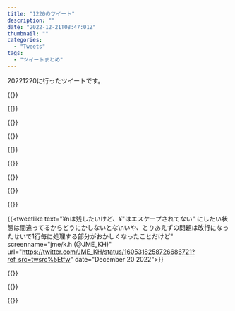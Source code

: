 ```yaml
---
title: "1220のツイート"
description: ""
date: "2022-12-21T08:47:01Z"
thumbnail: ""
categories:
  - "Tweets"
tags:
  - "ツイートまとめ"
---
```

20221220に行ったツイートです。
<!--more-->
{{<tweetlike text="クライシスコアのセフィロスファンクラブ、まあギャグなんだろうけど入団試験のクイズの答えがスーパーノヴァ、あの技魔晄に落ちる前から使ってたのか" screenname="jme/k.h (@JME_KH)" url="https://twitter.com/JME_KH/status/1604962005630488576?ref_src=twsrc%5Etfw" date="December 19 2022">}}

{{<tweetlike text="4分遅れだったけどどっかで詰めたな" screenname="jme/k.h (@JME_KH)" url="https://twitter.com/JME_KH/status/1604971172046983174?ref_src=twsrc%5Etfw" date="December 19 2022">}}

{{<tweetlike text="実戦用" screenname="jme/k.h (@JME_KH)" url="https://twitter.com/JME_KH/status/1605038159339085824?ref_src=twsrc%5Etfw" date="December 19 2022">}}

{{<tweetlike text="デリング暗殺からの風花雪月始まるのか?" screenname="jme/k.h (@JME_KH)" url="https://twitter.com/JME_KH/status/1605041967653851136?ref_src=twsrc%5Etfw" date="December 19 2022">}}

{{<tweetlike text="デスクトップPCよりは消費電力低いだろうからSteamDeckでクッキークリッカーはあり\n多分パッド使えないアクション要素あるPCゲームをやるのはつらいんじゃないかなあ、\nGPD使った経験的に。\nあとデスクトップPCより小さいファ… https://t.co/zWU1dXWljV" screenname="jme/k.h (@JME_KH)" url="https://twitter.com/JME_KH/status/1605155022656114688?ref_src=twsrc%5Etfw" date="December 20 2022">}}

{{<tweetlike text="サイバー・ドラゴンが増Gにビビってちゃんと展開できたドラメ相手にターン回しちゃそりゃ負けるよ" screenname="jme/k.h (@JME_KH)" url="https://twitter.com/JME_KH/status/1605178816636530689?ref_src=twsrc%5Etfw" date="December 20 2022">}}

{{<tweetlike text="チキンレース、チェーンできないのか" screenname="jme/k.h (@JME_KH)" url="https://twitter.com/JME_KH/status/1605179974373191680?ref_src=twsrc%5Etfw" date="December 20 2022">}}

{{<tweetlike text="んで図書館エグゾ" screenname="jme/k.h (@JME_KH)" url="https://twitter.com/JME_KH/status/1605180141088362496?ref_src=twsrc%5Etfw" date="December 20 2022">}}

{{<tweetlike text="先攻取れて図書館を吹き飛ばせる盤面作られたら図書館エグゾはどうしようも無いわなあ" screenname="jme/k.h (@JME_KH)" url="https://twitter.com/JME_KH/status/1605180833064550400?ref_src=twsrc%5Etfw" date="December 20 2022">}}

{{<tweetlike text="¥nは残したいけど、¥"はエスケープされてない" にしたい状態は間違ってるからどうにかしないとな\nいや、とりあえずの問題は改行になったせいで1行毎に処理する部分がおかしくなったことだけど" screenname="jme/k.h (@JME_KH)" url="https://twitter.com/JME_KH/status/1605318258726686721?ref_src=twsrc%5Etfw" date="December 20 2022">}}

{{<tweetlike text="モリキング" screenname="jme/k.h (@JME_KH)" url="https://twitter.com/JME_KH/status/1605326665269202946?ref_src=twsrc%5Etfw" date="December 20 2022">}}

{{<tweetlike text="お、Epic以外でも買えるようになるのか" screenname="jme/k.h (@JME_KH)" url="https://twitter.com/JME_KH/status/1605403413030010881?ref_src=twsrc%5Etfw" date="December 20 2022">}}

{{<tweetlike text="更新 Delete https://t.co/E3dOcTCmtA 771　December 21, 2022 at 05:32PM" screenname="jme/k.h (@JME_KH)" url="https://twitter.com/JME_KH/status/1605481468221968385?ref_src=twsrc%5Etfw" date="December 21 2022">}}

